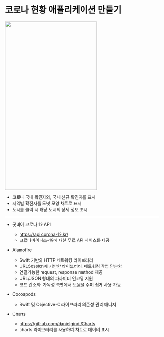코로나 현황 애플리케이션 만들기
===========
<img src="https://user-images.githubusercontent.com/55949986/204124751-b665f876-07f6-4fd4-9ef4-7d30a6f3894c.gif" width="300" height="550"/>

* 코로나 국내 확진자와, 국내 신규 확진자를 표시
* 지역별 확진자를 도넛 모양 차트로 표시
* 도시를 클릭 시 해당 도시의 상세 정보 표시
---------------------------------------

* 굿바이 코로나 19 API
  * https://api.corona-19.kr/
  * 코로나바이러스-19에 대한 무료 API 서비스를 제공

* Alamofire
  * Swift 기반의 HTTP 네트워킹 라이브러리
  * URLSession에 기반한 라이브러리, 네트워킹 작업 단순화
  * 연결가능한 request, response method 제공
  * URL/JSON 형태의 파라미터 인코딩 지원
  * 코드 간소화, 가독성 측면에서 도움을 주며 쉽게 사용 가능
  
* Cocoapods
  * Swift 및 Objective-C 라이브러리 의존성 관리 매니저

* Charts
  * https://github.com/danielgindi/Charts
  * charts 라이브러리를 사용하여 차트로 데이텨 표시
